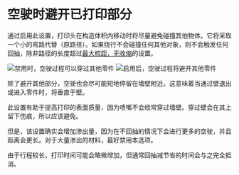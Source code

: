 空驶时避开已打印部分
====
通过启用此设置，打印头在构造体积内移动时将尽量避免碰撞其他物体。它将采取一个小的弯路代替（原路径）。如果绕行不会碰撞任何其他对象，则不会触发任何回抽，除非路径的长度超过[最大梳距，无收缩](retraction_combing_max_distance.md)的设置。

<!--screenshot {
"image_path": "travel_avoid_other_parts_disabled.png",
"models": [{"script": "spike_curve.scad"}],
"camera_position": [0, 0, 116],
"structures": ["travels", "helpers", "shell", "infill", "starts"],
"settings": {
"retraction_enable": false,
"travel_avoid_other_parts": false
},
"minimum_layer": 549,
"layer": 550,
"colours": 64
}-->
<!--screenshot {
"image_path": "travel_avoid_other_parts_enabled.png",
"models": [{"script": "spike_curve.scad"}],
"camera_position": [0, 0, 116],
"structures": ["travels", "helpers", "shell", "infill", "starts"],
"settings": {
"retraction_enable": false,
"travel_avoid_other_parts": true
},
"minimum_layer": 549,
"layer": 550,
"colours": 64
}-->
![禁用时，空驶过程可以穿过其他零件](../images/travel_avoid_other_parts_disabled.png)
![启用后，空驶过程将避开其他零件](../images/travel_avoid_other_parts_enabled.png)

除了避开其他部分，空驶也会尽可能短地停留在墙壁附近。这意味着当通过壁退出或进入零件时，将垂直于壁。

此设置有助于提高打印的表面质量，因为喷嘴不会经常穿过墙壁。穿过壁会在其上留下伤痕，所以应该避免。

但是，该设置确实会增加渗出量，因为在不回抽的情况下会进行更多的空驶，并且距离会更长。对于大量渗出的材料，最好禁用本选项。

由于行程较长，打印时间可能会略微增加，但通常回抽减节省的时间会与之完全抵消。
